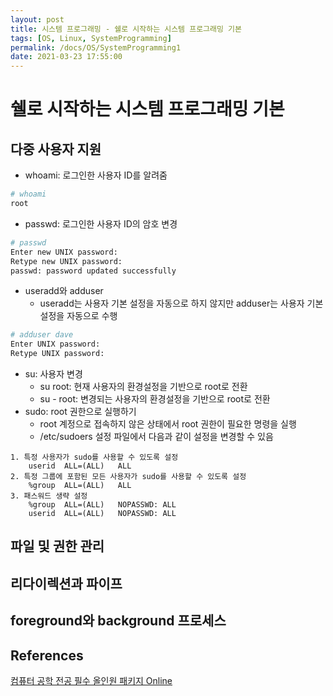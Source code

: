 ```yaml
---
layout: post
title: 시스템 프로그래밍 - 쉘로 시작하는 시스템 프로그래밍 기본
tags: [OS, Linux, SystemProgramming]
permalink: /docs/OS/SystemProgramming1
date: 2021-03-23 17:55:00
---
```

# 쉘로 시작하는 시스템 프로그래밍 기본

## 다중 사용자 지원

- whoami: 로그인한 사용자 ID를 알려줌

```bash
# whoami
root
```

- passwd: 로그인한 사용자 ID의 암호 변경

```bash
# passwd
Enter new UNIX password:
Retype new UNIX password:
passwd: password updated successfully
```

- useradd와 adduser
  - useradd는 사용자 기본 설정을 자동으로 하지 않지만 adduser는 사용자 기본 설정을 자동으로 수행

```bash
# adduser dave
Enter UNIX password:
Retype UNIX password:
```

- su: 사용자 변경
  - su root: 현재 사용자의 환경설정을 기반으로 root로 전환
  - su - root: 변경되는 사용자의 환경설정을 기반으로 root로 전환
- sudo: root 권한으로 실행하기
  - root 계정으로 접속하지 않은 상태에서 root 권한이 필요한 명령을 실행
  - /etc/sudoers 설정 파일에서 다음과 같이 설정을 변경할 수 있음

```
1. 특정 사용자가 sudo를 사용할 수 있도록 설정
	userid	ALL=(ALL)	ALL
2. 특정 그룹에 포함된 모든 사용자가 sudo를 사용할 수 있도록 설정
	%group	ALL=(ALL)	ALL
3. 패스워드 생략 설정
	%group	ALL=(ALL)	NOPASSWD: ALL
    userid	ALL=(ALL)	NOPASSWD: ALL
```

## 파일 및 권한 관리

## 리다이렉션과 파이프

## foreground와 background 프로세스

## References

[컴퓨터 공학 전공 필수 올인원 패키지 Online](https://www.fastcampus.co.kr/dev_online_cs)